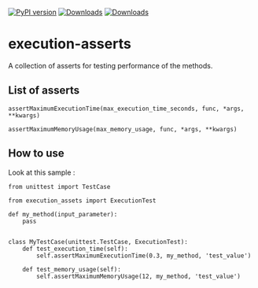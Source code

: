 [![PyPI version](https://badge.fury.io/py/execution-asserts.svg)](https://badge.fury.io/py/execution-asserts)
[![Downloads](https://pepy.tech/badge/execution-asserts)](https://pepy.tech/project/execution-asserts)
[![Downloads](https://pepy.tech/badge/execution-asserts/month)](https://pepy.tech/project/execution-asserts)


# execution-asserts

A collection of asserts for testing performance of the methods.

## List of asserts
    
   `assertMaximumExecutionTime(max_execution_time_seconds, func, *args, **kwargs)`
   
        
   `assertMaximumMemoryUsage(max_memory_usage, func, *args, **kwargs)`

## How to use 

Look at this sample :
    
    from unittest import TestCase

    from execution_assets import ExecutionTest
    
    def my_method(input_parameter):
        pass
     
     
    class MyTestCase(unittest.TestCase, ExecutionTest):
        def test_execution_time(self):
            self.assertMaximumExecutionTime(0.3, my_method, 'test_value')
            
        def test_memory_usage(self):
            self.assertMaximumMemoryUsage(12, my_method, 'test_value')
